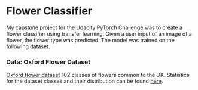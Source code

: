 # Flower Classifier
My capstone project for the Udacity PyTorch Challenge was to create a flower classifier using transfer learning. Given a user input of an image of a flower, the flower type was predicted. The model was trained on the following dataset.

### Data: Oxford Flower Dataset
[Oxford flower dataset](http://www.robots.ox.ac.uk/~vgg/data/flowers/102/index.html)
102 classes of flowers common to the UK. Statistics for the dataset classes and their distribution can be found [here](http://www.robots.ox.ac.uk/~vgg/data/flowers/102/categories.html).

